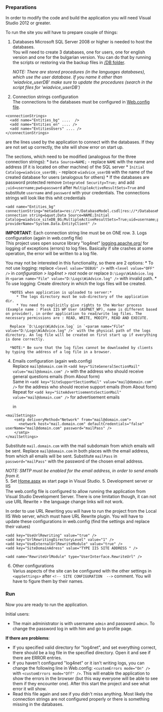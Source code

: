 ### Preparations

In order to modify the code and build the application you will need Visual Studio 2012 or greater.

To run the site you will have to prepare couple of things:  

1. Databases 
  Microsoft SQL Server 2008 or higher is needed to host the databases.  
  You will need to create 3 databases, one for users, one for english version and one for the bulgarian version. You can do that by running the scripts or restoring via the backup files in [/DB folder](https://github.com/raste/WiAdvice/tree/master/DB). 

   *NOTE: There are stored procedures (in the languages databases), which use the user database. If you name it other than 'wiadvice_userDB' make sure to update the procedures (search in the script files for 'wiadvice_userDB')*

2. Connection strings configuration  
  The connections to the databases must be configured in [Web.config file](https://github.com/raste/WiAdvice/blob/master/Source/User%20Interface/Web.config).  

  ```
  <connectionStrings>
    <add name="Entities_bg" ....  />
    <add name="Entities_en" .... />
    <add name="EntitiesUsers" .... />
  </connectionStrings>
  ``` 
  are the lines used by the application to connect with the databases. If they are not set up correctly, the site will show error on start up.

  The sections, which need to be modified (analogous for the three connection strings):
    * `Data Source=NAME;` - replace `NAME` with the name and address (if it is located on other machine) of the SQL server 
    * `Initial Catalog=wiadvice_userDB;` - replace `wiadvice_userDB` with the name of the created database for users (analogous for others)
    *  If the databases are password protected remove `Integrated Security=True;` and add `;uid=username;pwd=password` after `MultipleActiveResultSets=True` and substitute `username` and `password` with your credentials.
      The connections strings will look like this whit credentials  
  ```
<add name="Entities_bg" connectionString="metadata=res://*/DatabaseModel.csdl|res://*/DatabaseModel.ssdl|res://*/DatabaseModel.msl;provider=System.Data.SqlClient;provider connection string=&quot;Data Source=NAME;Initial Catalog=wiadvice_siteDB_BG;MultipleActiveResultSets=True;uid=username;pwd=password&quot;" providerName="System.Data.EntityClient" />
 ```  
   
   **IMPORTANT**: Each connection string line must be on ONE row.
3. Logs configuration (again in web.config file)  
  This project uses open source library "log4net" [logging.apache.org/](http://logging.apache.org/) for logging of exceptions (errors) to log files. Basically if site crashes at some operation, the error will be written to a log file.
  
  You may not be interested in this functionality, so there are 2 options:
    * To not use logging: 
      replace `<level value="DEBUG" />` with `<level value="OFF" />` in *configuration > log4net > root* node or replace `D:\Logs\WiAdvice.log` in `<param name="File" value="D:\Logs\WiAdvice.log" />` with invalid path.
    * To use logging:
      Create directory in which the logs files will be created.  
      
      *NOTES when application is uploaded to server:*  
         * The logs directory must be sub-directory of the application dir.  
         * You need to explicitly give rights to the Worker process (Example name : Plesk IIS WP User (ASPNET_WP), name is different based on provider), in order application to read/write log files. The necessary permissions are : READ, WRITE, MODIFY, READ AND EXECUTE. 
      
      Replace `D:\Logs\WiAdvice.log` in `<param name="File" value="D:\Logs\WiAdvice.log" />` with the physical path of the logs directory. An log file will be created on first start up if everything is done correctly.
      
      *NOTE:* Be sure that the log files cannot be downloaded by clients by typing the address of a log file in a browser.
4. Emails configuration (again web.config)  
   Replace `mail@domain.com` in `<add key="SiteGeneralSectionMail" value="mail@domain.com" />` with the address who should receive general questions emails (from About form)  
   Same in `<add key="SiteSupportSectionMail" value="mail@domain.com" />` for the address who should receive support emails (from About form)  
   Repeat for `<add key="SiteAdvertisementsSectionMail" value="mail@domain.com" />` for advertisement emails  
   
   in
  ```
  <mailSettings>
      <smtp deliveryMethod="Network" from="mail@domain.com">
        <network host="mail.domain.com" defaultCredentials="false" userName="mail@domain.com" password="mailPass" />
      </smtp>
  </mailSettings>
  ```  
  Substitute `mail.domain.com` with the mail subdomain from which emails will be sent. Replace `mail@domain.com` in both places with the email address, from which all emails will be sent. Substitute `mailPass` in `password="mailPass"` with the password of the chosen email address.  
  
  *NOTE: SMTP must be enabled for the email address, in order to send emails from it.*  
5. Set [Home.aspx](https://github.com/raste/WiAdvice/blob/master/Source/User%20Interface/Home.aspx) as start page in Visual Studio. 
5. Development server or IIS  
   The web.config file is configured to allow running the application from Visual Studio Development Server. There is one limitation though, it can not use URL Rewrite > the language change links will not work.  
   
   In order to use URL Rewriting you will have to run the project from the Local IIS Web server, which must have URL Rewrite plugin. You will have to update these configurations in web.config (find the settings and replace their values)  

   ```
<add key="UseUrlRewriting" value="true" />
<add key="UrlRewritingDirectoryLevel" value="1" />
<add key="UseExternalUrlRewriteModule" value="true" />
<add key="SiteDomainAdress" value="TYPE IIS SITE ADDRESS " /> 

<add name="RewriteUrlModule" type="UserInterface.RewriteUrl" />
   ```  
   
6. Other configurations  
   Varius aspects of the site can be configured with the other settings in `<appSettings>` after `<!-- SITE CONFIGURATION  -->` comment. You will have to figure them by their names.

### Run

Now you are ready to run the application.  

Initial users:  
  * The main administrator is with username `admin` and password `admin`. To change the password log in with him and go to profile page.

**If there are problems**:  
  * If you specified valid directory for "log4net", and set everything correct, there should be a log file in the specified directory. Open it and see if there are ERROR entries.  
  * If you haven't configured "log4net" or it isn't writing logs, you can change the following line in Web.config: `<customErrors mode="On" />` with `<customErrors mode="Off" />`. This will enable the application to show the errors in the browser (but this way everyone will be able to see them if they encounter one). After this start the project and see what error it will show.  
  * Read this file again and see if you didn't miss anything. Most likely the connection strings are not configured properly or there is something missing in the databases.
